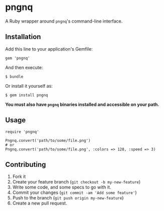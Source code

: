 # pngnq

A Ruby wrapper around `pngnq`'s command-line interface.

## Installation

Add this line to your application's Gemfile:

    gem 'pngnq'

And then execute:

    $ bundle

Or install it yourself as:

    $ gem install pngnq

**You must also have `pngnq` binaries installed and accessible on your path.**

## Usage

    require 'pngnq'

    Pngnq.convert('path/to/some/file.png')
    # or
    Pngnq.convert('path/to/some/file.png', :colors => 128, :speed => 3)

## Contributing

1. Fork it
2. Create your feature branch (`git checkout -b my-new-feature`)
3. Write some code, and some specs to go with it.
4. Commit your changes (`git commit -am 'Add some feature'`)
5. Push to the branch (`git push origin my-new-feature`)
6. Create a new pull request.
